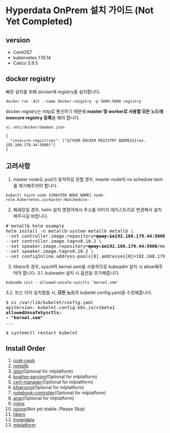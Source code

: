 # Hyperdata OnPrem 설치 가이드 (Not Yet Completed)

## version

- CentOS7
- kubernetes 1.19.14
- Calico 3.9.5

## docker registry
빠른 설치를 위해 docker에 registry를 설치합니다.

```
docker run -dit --name docker-reigstry -p 5000:5000 registry
```

docker registry는 http로 통신하기 때문에 **master 및 worker로 사용할 모든 노드에 insecure registry 등록**을 해야 합니다.
```
vi /etc/docker/daemon.json

{
  "insecure-registries": ["${YOUR DOCKER REGISTRY ADDRESS}(ex. 192.168.179.44:5000)"]
}
```

## 고려사항
1. master node도 pod가 동작하길 원할 경우, master node의 no schedule taint를 제거해주어야 합니다.
```
kubectl taint node ${MASTER NODE NAME} node-role.kubernetes.io/master:NoSchedule-
```

2. 폐쇄망일 경우, helm 설치 명령어에서 주소를 이미지 레지스트리로 변경해서 설치해주시길 바랍니다.
<pre>
# metallb helm example
helm install -n metallb-system metallb metallb \
--set controller.image.repository=<b><del>quay.io</del>192.168.179.44:5000</b>/metallb/controller \
--set controller.image.tag=v0.10.2 \
--set speaker.image.repository=<b><del>quay.io</del>192.168.179.44:5000</b>/metallb/speaker \
--set speaker.image.tag=v0.10.2 \
--set configInline.address-pools[0].addresses[0]=192.168.179.37-192.168.179.39
</pre>

3. tibero의 경우, sysctl의 kernel.sem을 사용하므로 kubeadm 설치 시 allow해주어야 합니다.
3.1. kubeadm 설치 시 옵션을 추가해줍니다.
```
kubeadm init --allowed-unsafe-sysctls 'kernel.sem'
```

3.2. 또는 이미 설치했을 시, **모든 노드**의 kubelet config.yaml을 수정해줍니다.
<pre>
$ vi /var/lib/kubelet/config.yaml
apiVersion: kubelet.config.k8s.io/v1beta1
<b>allowedUnsafeSysctls:
- "kernel.sem"</b>
...

$ systemctl restart kubelet
</pre>

## Install Order
1. [rook-ceph](./rook-ceph)
2. [metallb](./metallb)
3. [istio](./istio)(Optional for mlplatform)
4. [knative-serving](./knative-serving)(Optional for mlplatform)
5. [cert-manager](./cert-manager)(Optional for mlplatform)
6. [kfserving](./kfserving)(Optional for mlplatform)
7. [notebook-controller](./notebook-controller)(Optional for mlplatform)
8. [argo](./argo)(Optional for mlplatform)
9. [nginx](./nginx)
10. [ozone](./ozone)(Not yet stable. Please Skip)
11. [tibero](./tibero)
12. [hyperdata](./hyperdata)
13. [mlplatform](./mlplatform)